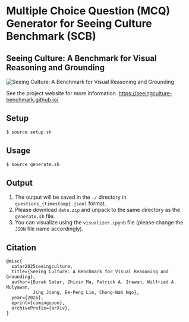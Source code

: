 # Multiple Choice Question (MCQ) Generator for Seeing Culture Benchmark (SCB)

## Seeing Culture: A Benchmark for Visual Reasoning and Grounding

![Seeing Culture: A Benchmark for Visual Reasoning and Grounding](https://seeingculture-benchmark.github.io/static/images/teaser-white.png "Teaser")

See the project website for more information.
https://seeingculture-benchmark.github.io/

## Setup

```bash
$ source setup.sh
```

## Usage

```bash
$ source generate.sh
```

## Output

1. The output will be saved in the `./` directory in `questions_{timestamp}.jsonl` format.
2. Please download `data.zip` and unpack to the same directory as the `generate.sh` file.
3. You can visualize using the `visualizer.ipynb` file (please change the `JSON` file name accordingly).

## Citation
```
@misc{
  satar2025seeingculture,
  title={Seeing Culture: A Benchmark for Visual Reasoning and Grounding}, 
  author={Burak Satar, Zhixin Ma, Patrick A. Irawan, Wilfried A. Mulyawan,
          Jing Jiang, Ee-Peng Lim, Chong-Wah Ngo},
  year={2025},
  eprint={comingsoon},
  archivePrefix={arXiv},
}
```
